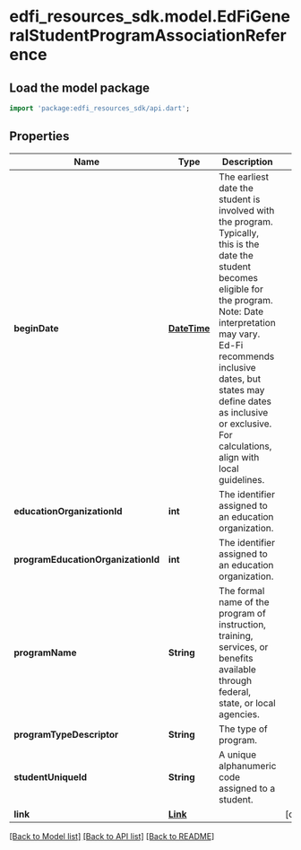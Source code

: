 # edfi_resources_sdk.model.EdFiGeneralStudentProgramAssociationReference

## Load the model package
```dart
import 'package:edfi_resources_sdk/api.dart';
```

## Properties
Name | Type | Description | Notes
------------ | ------------- | ------------- | -------------
**beginDate** | [**DateTime**](DateTime.md) | The earliest date the student is involved with the program. Typically, this is the date the student becomes eligible for the program.  Note: Date interpretation may vary. Ed-Fi recommends inclusive dates, but states may define dates as inclusive or exclusive. For calculations, align with local guidelines. | 
**educationOrganizationId** | **int** | The identifier assigned to an education organization. | 
**programEducationOrganizationId** | **int** | The identifier assigned to an education organization. | 
**programName** | **String** | The formal name of the program of instruction, training, services, or benefits available through federal, state, or local agencies. | 
**programTypeDescriptor** | **String** | The type of program. | 
**studentUniqueId** | **String** | A unique alphanumeric code assigned to a student. | 
**link** | [**Link**](Link.md) |  | [optional] 

[[Back to Model list]](../README.md#documentation-for-models) [[Back to API list]](../README.md#documentation-for-api-endpoints) [[Back to README]](../README.md)


